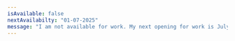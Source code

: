 ```yaml
---
isAvailable: false
nextAvailabilty: "01-07-2025"
message: "I am not available for work. My next opening for work is July 2025"
---
```

